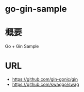 # go-gin-sample

# 概要

Go + Gin Sample

# URL
- https://github.com/gin-gonic/gin
- https://github.com/swaggo/swag
